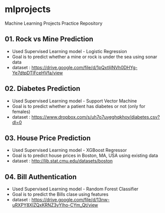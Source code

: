 # mlprojects
Machine Learning Projects Practice Repository

## 01. Rock vs Mine Prediction
- Used Supervised Learning model - Logistic Regression
- Goal is to predict whether a mine or rock is under the sea using sonar data
- dataset : https://drive.google.com/file/d/1pQxtljlNVh0DHYg-Ye7dtpDTlFceHVfa/view

## 02. Diabetes Prediction
- Used Supervised Learning model - Support Vector Machine
- Goal is to predict whether a patient has diabetes or not (only for females)
- dataset : https://www.dropbox.com/s/uh7o7uyeghqkhoy/diabetes.csv?dl=0

## 03. House Price Prediction
- Used Supervised Learning model - XGBoost Regressor
- Goal is to predict house prices in Boston, MA, USA using existing data
- dataset : http://lib.stat.cmu.edu/datasets/boston

## 04. Bill Authentication
- Used Supervised Learning model - Random Forest Classifier
- Goal is to predict the Bills clase using features
- dataset : https://drive.google.com/file/d/13nw-uRXPY8XIZQxKRNZ3yYlho-CYm_Qt/view

